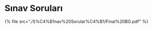 # Sınav Soruları

<!--Index-->

{% file src="./S%C4%B1nav%20Sorular%C4%B1/Final%20BG.pdf" %}

<!--Index-->
